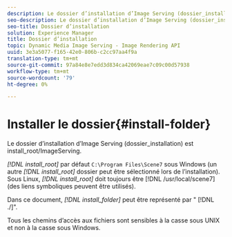 ```yaml
---
description: Le dossier d’installation d’Image Serving (dossier_installation) est install_root/ImageServing.
seo-description: Le dossier d’installation d’Image Serving (dossier_installation) est install_root/ImageServing.
seo-title: Dossier d’installation
solution: Experience Manager
title: Dossier d’installation
topic: Dynamic Media Image Serving - Image Rendering API
uuid: 3e3a5077-f165-42e0-806b-c2cc97aa4f9a
translation-type: tm+mt
source-git-commit: 97a84e8e7edd3d834ca42069eae7c09c00d57938
workflow-type: tm+mt
source-wordcount: '79'
ht-degree: 0%

---
```



# Installer le dossier{#install-folder}

Le dossier d’installation d’Image Serving (dossier_installation) est install_root/ImageServing.

*[!DNL install_root]* par défaut  `C:\Program Files\Scene7` sous Windows (un autre  *[!DNL install_root]* dossier peut être sélectionné lors de l’installation). Sous Linux, *[!DNL install_root]* doit toujours être [!DNL /usr/local/scene7] (des liens symboliques peuvent être utilisés).

Dans ce document, *[!DNL install_folder]* peut être représenté par &quot; [!DNL ./]&quot;.

Tous les chemins d’accès aux fichiers sont sensibles à la casse sous UNIX et non à la casse sous Windows.
